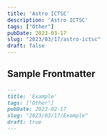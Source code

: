 ```yaml
---
title: 'Astro ICTSC'
description: 'Astro ICTSC'
tags: ["Other"]
pubDate: 2023-03-17
slug: "2023/03/17/astro-ictsc"
draft: false
---
```


## Sample Frontmatter

```md
---
title: 'Example'
tags: ["Other"]
pubDate: 2023-02-17
slug: "2023/03/17/Example"
draft: true
---
```